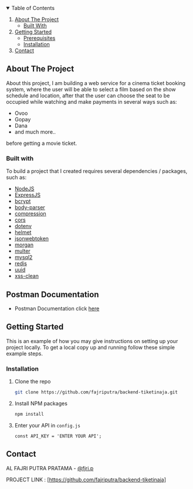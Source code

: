 <!-- TABLE OF CONTENTS -->
<details open="open">
  <summary>Table of Contents</summary>
  <ol>
    <li>
      <a href="#about-the-project">About The Project</a>
      <ul>
        <li><a href="#built-with">Built With</a></li>
      </ul>
    </li>
    <li>
      <a href="#getting-started">Getting Started</a>
      <ul>
        <li><a href="#prerequisites">Prerequisites</a></li>
        <li><a href="#installation">Installation</a></li>
      </ul>
    </li>
    <li><a href="#contact">Contact</a></li>
  </ol>
</details>



<!-- ABOUT THE PROJECT -->
## About The Project

About this project, I am building a web service for a cinema ticket booking system, 
where the user will be able to select a film based on the show schedule and location, 
after that the user can choose the seat to be occupied while watching and make payments in several ways such as: 
* Ovoo
* Gopay
* Dana
* and much more..

before getting a movie ticket.

### Built with

To build a project that I created requires several dependencies / packages, such as:
* [NodeJS](https://nodejs.org)
* [ExpressJS](https://expressjs.com)
* [bcrypt](https://www.npmjs.com/package/bcrypt)
* [body-parser](https://www.npmjs.com/package/body-parser)
* [compression](https://www.npmjs.com/package/compression)
* [cors](https://www.npmjs.com/package/cors)
* [dotenv](https://www.npmjs.com/package/dotenv)
* [helmet](https://www.npmjs.com/package/helmet)
* [jsonwebtoken](https://www.npmjs.com/package/jsonwebtoken)
* [morgan](https://www.npmjs.com/package/morgan)
* [multer](https://www.npmjs.com/package/multer)
* [mysql2](https://www.npmjs.com/package/mysql2)
* [redis](https://www.npmjs.com/package/redis)
* [uuid](https://www.npmjs.com/package/uuid)
* [xss-clean](https://www.npmjs.com/package/xss-clean)

## Postman Documentation 

- Postman Documentation click [here](https://documenter.getpostman.com/view/14847832/UUy3A6tf)

## Getting Started

This is an example of how you may give instructions on setting up your project locally.
To get a local copy up and running follow these simple example steps.

### Installation

1. Clone the repo
   ```sh
   git clone https://github.com/fajriputra/backend-tiketinaja.git
   ```
2. Install NPM packages
   ```sh
   npm install
   ```
3. Enter your API in `config.js`
   ```JS
   const API_KEY = 'ENTER YOUR API';
   ```
   
<!-- CONTACT -->
## Contact

AL FAJRI PUTRA PRATAMA - [@fjri.p](https://instagram.com/fjri.p)

PROJECT LINK : [https://github.com/fajriputra/backend-tiketinaja]
